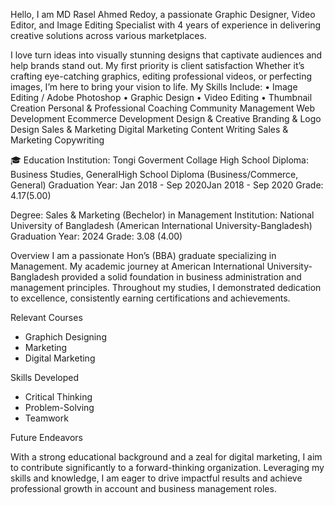 Hello,
I am MD Rasel Ahmed Redoy, a passionate Graphic Designer, Video Editor, and Image Editing Specialist with 4 years of experience in delivering creative solutions across various marketplaces.

I love turn ideas into visually stunning designs that captivate audiences and help brands stand out.
My first priority is client satisfaction Whether it’s crafting eye-catching graphics, editing professional videos, or perfecting images, I’m here to bring your vision to life.
My Skills Include:
• Image Editing / Adobe Photoshop
• Graphic Design
• Video Editing
• Thumbnail Creation
Personal & Professional Coaching
Community Management
Web Development
Ecommerce Development
Design & Creative
Branding & Logo Design
Sales & Marketing
Digital Marketing
Content Writing
Sales & Marketing Copywriting

🎓 Education 
Institution: Tongi Goverment Collage
High School Diploma: Business Studies, GeneralHigh School Diploma (Business/Commerce, General)
Graduation Year: Jan 2018 - Sep 2020Jan 2018 - Sep 2020
Grade: 4.17(5.00)


Degree: Sales & Marketing (Bechelor) in Management 
Institution: National University of Bangladesh (American International University-Bangladesh) 
Graduation Year: 2024 
Grade: 3.08 (4.00)

Overview 
I am a passionate Hon’s (BBA) graduate specializing in Management. My academic journey at American International University-Bangladesh provided a solid foundation in business administration and management principles. Throughout my studies, I demonstrated dedication to excellence, consistently earning certifications and achievements. 

Relevant Courses 

- Graphich Designing
- Marketing 
- Digital Marketing 

Skills Developed 

- Critical Thinking 
- Problem-Solving 
- Teamwork 

Future Endeavors 

With a strong educational background and a zeal for digital marketing, I aim to contribute significantly to a forward-thinking organization. Leveraging my skills and knowledge, I am eager to drive impactful results and achieve professional growth in account and business management roles.
